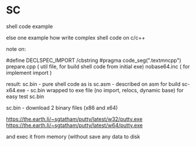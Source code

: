 # SC
 shell code example

else one example how write complex shell code on c/c++

note on:

#define DECLSPEC_IMPORT
/cbstring
#pragma code_seg(".text$mn$cpp")
prepare.cpp ( util file, for build shell code from initial exe)
nobase64.inc ( for implement import )

result: 
sc.bin - pure shell code as is
sc.asm - described on asm for build
sc-x64.exe - sc.bin wrapped to exe file (no import, relocs, dynamic base) for easy test sc.bin

sc.bin - download 2 binary files (x86 and x64)

https://the.earth.li/~sgtatham/putty/latest/w32/putty.exe
https://the.earth.li/~sgtatham/putty/latest/w64/putty.exe

and exec it from memory (without save any data to disk